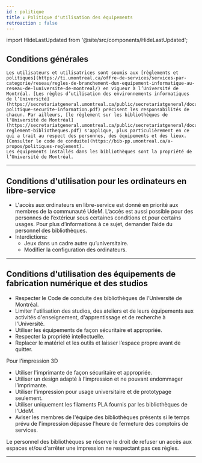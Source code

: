 ```yaml
---
id : politique
title : Politique d'utilisation des équipements
retroaction : false
---
```

import HideLastUpdated from '@site/src/components/HideLastUpdated';

<HideLastUpdated/>

## Conditions générales

    Les utilisateurs et utilisatrices sont soumis aux [règlements et politiques](https://ti.umontreal.ca/offre-de-services/services-par-categorie/reseau/regles-de-branchement-dun-equipement-informatique-au-reseau-de-luniversite-de-montreal/) en vigueur à l’Université de Montréal. [Les règles d’utilisation des environnements informatiques de l’Université](https://secretariatgeneral.umontreal.ca/public/secretariatgeneral/documents/doc_officiels/reglements/administration/ges40_28-politique-securite-information.pdf) précisent les responsabilités de chacun. Par ailleurs, [le règlement sur les bibliothèques de l'Université de Montréal](https://secretariatgeneral.umontreal.ca/public/secretariatgeneral/documents/doc_officiels/reglements/administration/ges40_19-reglement-bibliotheques.pdf) s'applique, plus particulièrement en ce qui a trait au respect des personnes, des équipements et des lieux. [Consulter le code de conduite](https://bib-pp.umontreal.ca/a-propos/politiques-reglement).
    Les équipements installés dans les bibliothèques sont la propriété de l’Université de Montréal.

---

## Conditions d'utilisation pour les ordinateurs en libre-service

- L'accès aux ordinateurs en libre-service est donné en priorité aux membres de la communauté UdeM. L’accès est aussi possible pour des personnes de l’extérieur sous certaines conditions et pour certains usages. Pour plus d’informations à ce sujet, demander l’aide du personnel des bibliothèques.
- Interdictions:
  - Jeux dans un cadre autre qu’universitaire.
  - Modifier la configuration des ordinateurs.

---

## Conditions d'utilisation des équipements de fabrication numérique et des studios

- Respecter le Code de conduite des bibliothèques de l’Université de Montréal.
- Limiter l'utilisation des studios, des ateliers et de leurs équipements aux activités d'enseignement, d'apprentissage et de recherche à l'Université.
- Utiliser les équipements de façon sécuritaire et appropriée.
- Respecter la propriété intellectuelle.
- Replacer le matériel et les outils et laisser l’espace propre avant de quitter.

Pour l'impression 3D

- Utiliser l'imprimante de façon sécuritaire et appropriée.
- Utiliser un design adapté à l’impression et ne pouvant endommager l’imprimante.
- Utiliser l'impression pour usage universitaire et de prototypage seulement.
- Utiliser uniquement les filaments PLA fournis par les bibliothèques de l'UdeM.
- Aviser les membres de l'équipe des bibliothèques présents si le temps prévu de l'impression dépasse l'heure de fermeture des comptoirs de services.

Le personnel des bibliothèques se réserve le droit de refuser un accès aux espaces et/ou d'arrêter une impression ne respectant pas ces règles.

---
